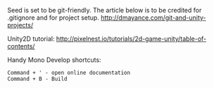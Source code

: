 Seed is set to be git-friendly. The article below is to be credited for .gitignore and for project setup.
http://dmayance.com/git-and-unity-projects/

Unity2D tutorial:
http://pixelnest.io/tutorials/2d-game-unity/table-of-contents/

Handy Mono Develop shortcuts:

```
Command + ' - open online documentation
Command + B - Build
```